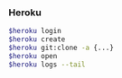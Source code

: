 ### Heroku

```bash
$heroku login
$heroku create
$heroku git:clone -a {...}
$heroku open
$heroku logs --tail
```
